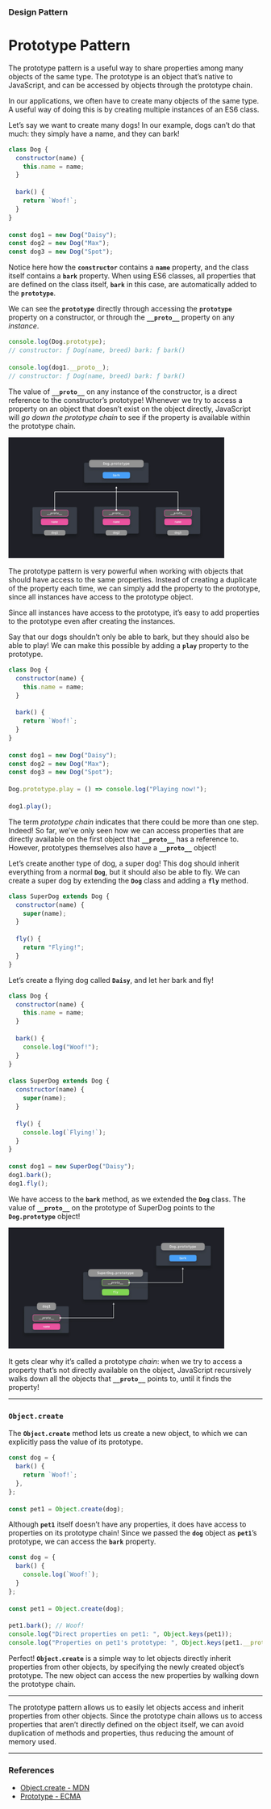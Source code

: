 ### Design Pattern

# Prototype Pattern

The prototype pattern is a useful way to share properties among many objects of the same type. The prototype is an object that’s native to JavaScript, and can be accessed by objects through the prototype chain.

In our applications, we often have to create many objects of the same type. A useful way of doing this is by creating multiple instances of an ES6 class.

Let’s say we want to create many dogs! In our example, dogs can’t do that much: they simply have a name, and they can bark!

```javascript
class Dog {
  constructor(name) {
    this.name = name;
  }

  bark() {
    return `Woof!`;
  }
}

const dog1 = new Dog("Daisy");
const dog2 = new Dog("Max");
const dog3 = new Dog("Spot");
```

Notice here how the **`constructor`** contains a **`name`** property, and the class itself contains a **`bark`** property. When using ES6 classes, all properties that are defined on the class itself, **`bark`** in this case, are automatically added to the **`prototype`**.

We can see the **`prototype`** directly through accessing the **`prototype`** property on a constructor, or through the **`__proto__`** property on any *instance*.

```javascript
console.log(Dog.prototype);
// constructor: ƒ Dog(name, breed) bark: ƒ bark()

console.log(dog1.__proto__);
// constructor: ƒ Dog(name, breed) bark: ƒ bark()
```

The value of **`__proto__`** on any instance of the constructor, is a direct reference to the constructor’s prototype! Whenever we try to access a property on an object that doesn’t exist on the object directly, JavaScript will *go down the prototype chain* to see if the property is available within the prototype chain.

<img src="../../../imgs/01DesignPatterns/03PrototypePattern/01.webp" alt="Prototype Pattern" width="85%">

The prototype pattern is very powerful when working with objects that should have access to the same properties. Instead of creating a duplicate of the property each time, we can simply add the property to the prototype, since all instances have access to the prototype object.

Since all instances have access to the prototype, it’s easy to add properties to the prototype even after creating the instances.

Say that our dogs shouldn’t only be able to bark, but they should also be able to play! We can make this possible by adding a **`play`** property to the prototype.

```javascript
class Dog {
  constructor(name) {
    this.name = name;
  }

  bark() {
    return `Woof!`;
  }
}

const dog1 = new Dog("Daisy");
const dog2 = new Dog("Max");
const dog3 = new Dog("Spot");

Dog.prototype.play = () => console.log("Playing now!");

dog1.play();
```

The term *prototype chain* indicates that there could be more than one step. Indeed! So far, we’ve only seen how we can access properties that are directly available on the first object that **`__proto__`** has a reference to. However, prototypes themselves also have a **`__proto__`** object!

Let’s create another type of dog, a super dog! This dog should inherit everything from a normal **`Dog`**, but it should also be able to fly. We can create a super dog by extending the **`Dog`** class and adding a **`fly`** method.

```javascript
class SuperDog extends Dog {
  constructor(name) {
    super(name);
  }

  fly() {
    return "Flying!";
  }
}
```

Let’s create a flying dog called **`Daisy`**, and let her bark and fly!

```javascript
class Dog {
  constructor(name) {
    this.name = name;
  }

  bark() {
    console.log("Woof!");
  }
}

class SuperDog extends Dog {
  constructor(name) {
    super(name);
  }

  fly() {
    console.log(`Flying!`);
  }
}

const dog1 = new SuperDog("Daisy");
dog1.bark();
dog1.fly();
```

We have access to the **`bark`** method, as we extended the **`Dog`** class. The value of **`__proto__`** on the prototype of SuperDog points to the **`Dog.prototype`** object!

<img src="../../../imgs/01DesignPatterns/03PrototypePattern/02.webp" alt="Prototype Pattern" width="85%">

It gets clear why it’s called a prototype *chain*: when we try to access a property that’s not directly available on the object, JavaScript recursively walks down all the objects that **`__proto__`** points to, until it finds the property!

<hr>

### **`Object.create`**

The **`Object.create`** method lets us create a new object, to which we can explicitly pass the value of its prototype.

```javascript
const dog = {
  bark() {
    return `Woof!`;
  },
};

const pet1 = Object.create(dog);
```

Although **`pet1`** itself doesn’t have any properties, it does have access to properties on its prototype chain! Since we passed the **`dog`** object as **`pet1`**’s prototype, we can access the **`bark`** property.

```javascript
const dog = {
  bark() {
    console.log(`Woof!`);
  }
};

const pet1 = Object.create(dog);

pet1.bark(); // Woof!
console.log("Direct properties on pet1: ", Object.keys(pet1));
console.log("Properties on pet1's prototype: ", Object.keys(pet1.__proto__));
```

Perfect! **`Object.create`** is a simple way to let objects directly inherit properties from other objects, by specifying the newly created object’s prototype. The new object can access the new properties by walking down the prototype chain.

<hr>

The prototype pattern allows us to easily let objects access and inherit properties from other objects. Since the prototype chain allows us to access properties that aren’t directly defined on the object itself, we can avoid duplication of methods and properties, thus reducing the amount of memory used.

<hr>

### References

- [Object.create - MDN](https://developer.mozilla.org/en-US/docs/Web/JavaScript/Reference/Global_Objects/Object/create)
- [Prototype - ECMA](https://262.ecma-international.org/5.1/#sec-4.3.5)